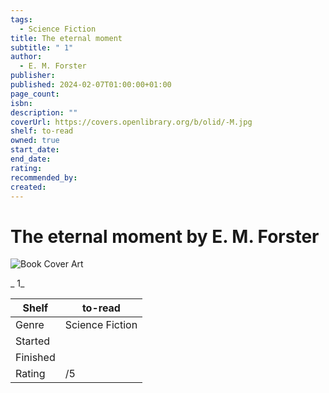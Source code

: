 ```yaml
---
tags:
  - Science Fiction
title: The eternal moment
subtitle: " 1"
author:
  - E. M. Forster
publisher:
published: 2024-02-07T01:00:00+01:00
page_count:
isbn:
description: ""
coverUrl: https://covers.openlibrary.org/b/olid/-M.jpg
shelf: to-read
owned: true
start_date:
end_date:
rating:
recommended_by:
created:
---
```


# The eternal moment by E. M. Forster

![Book Cover Art](https://covers.openlibrary.org/b/olid/-M.jpg)

_ 1_

| Shelf | to-read |
| --- | --- |
| Genre | Science Fiction |
| Started |  |
| Finished |  |
| Rating | /5 |

